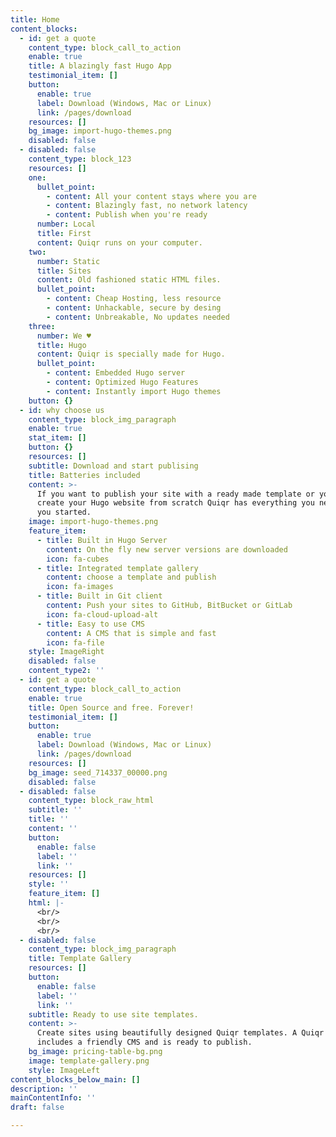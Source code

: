 ```yaml
---
title: Home
content_blocks:
  - id: get a quote
    content_type: block_call_to_action
    enable: true
    title: A blazingly fast Hugo App
    testimonial_item: []
    button:
      enable: true
      label: Download (Windows, Mac or Linux)
      link: /pages/download
    resources: []
    bg_image: import-hugo-themes.png
    disabled: false
  - disabled: false
    content_type: block_123
    resources: []
    one:
      bullet_point:
        - content: All your content stays where you are
        - content: Blazingly fast, no network latency
        - content: Publish when you're ready
      number: Local
      title: First
      content: Quiqr runs on your computer.
    two:
      number: Static
      title: Sites
      content: Old fashioned static HTML files.
      bullet_point:
        - content: Cheap Hosting, less resource
        - content: Unhackable, secure by desing
        - content: Unbreakable, No updates needed
    three:
      number: We ♥
      title: Hugo
      content: Quiqr is specially made for Hugo.
      bullet_point:
        - content: Embedded Hugo server
        - content: Optimized Hugo Features
        - content: Instantly import Hugo themes
    button: {}
  - id: why choose us
    content_type: block_img_paragraph
    enable: true
    stat_item: []
    button: {}
    resources: []
    subtitle: Download and start publising
    title: Batteries included
    content: >-
      If you want to publish your site with a ready made template or you want to
      create your Hugo website from scratch Quiqr has everything you need to get
      you started.
    image: import-hugo-themes.png
    feature_item:
      - title: Built in Hugo Server
        content: On the fly new server versions are downloaded
        icon: fa-cubes
      - title: Integrated template gallery
        content: choose a template and publish
        icon: fa-images
      - title: Built in Git client
        content: Push your sites to GitHub, BitBucket or GitLab
        icon: fa-cloud-upload-alt
      - title: Easy to use CMS
        content: A CMS that is simple and fast
        icon: fa-file
    style: ImageRight
    disabled: false
    content_type2: ''
  - id: get a quote
    content_type: block_call_to_action
    enable: true
    title: Open Source and free. Forever!
    testimonial_item: []
    button:
      enable: true
      label: Download (Windows, Mac or Linux)
      link: /pages/download
    resources: []
    bg_image: seed_714337_00000.png
    disabled: false
  - disabled: false
    content_type: block_raw_html
    subtitle: ''
    title: ''
    content: ''
    button:
      enable: false
      label: ''
      link: ''
    resources: []
    style: ''
    feature_item: []
    html: |-
      <br/>
      <br/>
      <br/>
  - disabled: false
    content_type: block_img_paragraph
    title: Template Gallery
    resources: []
    button:
      enable: false
      label: ''
      link: ''
    subtitle: Ready to use site templates.
    content: >-
      Create sites using beautifully designed Quiqr templates. A Quiqr template
      includes a friendly CMS and is ready to publish.
    bg_image: pricing-table-bg.png
    image: template-gallery.png
    style: ImageLeft
content_blocks_below_main: []
description: ''
mainContentInfo: ''
draft: false

---
```






























































































































































































































